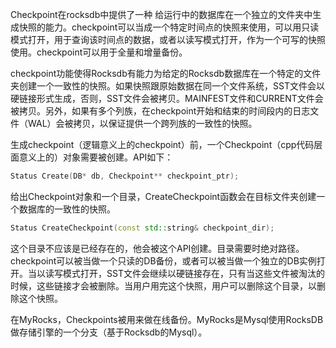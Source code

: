 Checkpoint在rocksdb中提供了一种 给运行中的数据库在一个独立的文件夹中生成快照的能力。checkpoint可以当成一个特定时间点的快照来使用，可以用只读模式打开，用于查询该时间点的数据，或者以读写模式打开，作为一个可写的快照使用。checkpoint可以用于全量和增量备份。

checkpoint功能使得Rocksdb有能力为给定的Rocksdb数据库在一个特定的文件夹创建一个一致性的快照。如果快照跟原始数据在同一个文件系统，SST文件会以硬链接形式生成，否则，SST文件会被拷贝。MAINFEST文件和CURRENT文件会被拷贝。另外，如果有多个列族，在checkpoint开始和结束的时间段内的日志文件（WAL）会被拷贝，以保证提供一个跨列族的一致性的快照。

生成checkpoint（逻辑意义上的checkpoint）前，一个Checkpoint（cpp代码层面意义上的）对象需要被创建。API如下：

```cpp
Status Create(DB* db, Checkpoint** checkpoint_ptr);
```

给出Checkpoint对象和一个目录，CreateCheckpoint函数会在目标文件夹创建一个数据库的一致性的快照。

```cpp
Status CreateCheckpoint(const std::string& checkpoint_dir);
```

这个目录不应该是已经存在的，他会被这个API创建。目录需要时绝对路径。checkpoint可以被当做一个只读的DB备份，或者可以被当做一个独立的DB实例打开。当以读写模式打开，SST文件会继续以硬链接存在，只有当这些文件被淘汰的时候，这些链接才会被删除。当用户用完这个快照，用户可以删除这个目录，以删除这个快照。

在MyRocks，Checkpoints被用来做在线备份。MyRocks是Mysql使用RocksDB做存储引擎的一个分支（基于Rocksdb的Mysql）。



